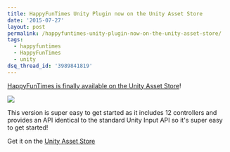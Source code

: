 ```yaml
---
title: HappyFunTimes Unity Plugin now on the Unity Asset Store
date: '2015-07-27'
layout: post
permalink: /happyfuntimes-unity-plugin-now-on-the-unity-asset-store/
tags:
  - happyfuntimes
  - HappyFunTimes
  - unity
dsq_thread_id: '3989841819'
---
```

[HappyFunTimes is finally available on the Unity Asset Store](http://assetstore.unity3d.com/en/#!/content/19668)!

<a href="http://assetstore.unity3d.com/en/#!/content/19668"><img src="/blog/images/unity-asset-store.png" /></a>

This version is super easy to get started as it includes 12 controllers and
provides an API identical to the standard Unity Input API so it's super easy to
get started!

Get it on the [Unity Asset Store](http://assetstore.unity3d.com/en/#!/content/19668)
